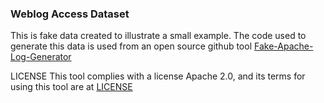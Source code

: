 ### Weblog Access Dataset

This is fake data created to illustrate a small example. The code used to generate this data
is used from an open source github tool [Fake-Apache-Log-Generator](https://github.com/kiritbasu/Fake-Apache-Log-Generator.git)

LICENSE
This tool complies with a license Apache 2.0, and its terms for using this tool are at [LICENSE](https://github.com/kiritbasu/Fake-Apache-Log-Generator/blob/master/LICENSE)


